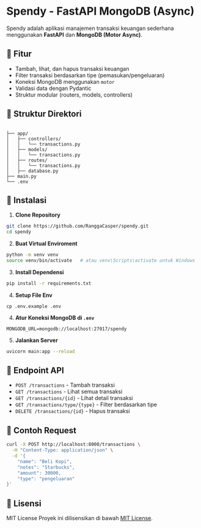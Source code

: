 
# Spendy - FastAPI MongoDB (Async)

Spendy adalah aplikasi manajemen transaksi keuangan sederhana menggunakan **FastAPI** dan **MongoDB (Motor Async)**.

## 🚀 Fitur
- Tambah, lihat, dan hapus transaksi keuangan
- Filter transaksi berdasarkan tipe (pemasukan/pengeluaran)
- Koneksi MongoDB menggunakan `motor`
- Validasi data dengan Pydantic
- Struktur modular (routers, models, controllers)

## 🧱 Struktur Direktori

````

├── app/
│   ├── controllers/
│   │   └── transactions.py
│   ├── models/
│   │   └── transactions.py
│   ├── routes/
│   │   └── transactions.py
│   ├── database.py
├── main.py
└── .env

````

## 🔧 Instalasi

1. **Clone Repository**
```bash
git clone https://github.com/RanggaCasper/spendy.git
cd spendy
````

2. **Buat Virtual Enviroment**

```bash
python -m venv venv
source venv/bin/activate   # atau venv\Scripts\activate untuk Windows
```

3. **Install Dependensi**

```bash
pip install -r requirements.txt
```

4. **Setup File Env**
```
cp .env.example .env
```

4. **Atur Koneksi MongoDB di `.env`**

```
MONGODB_URL=mongodb://localhost:27017/spendy
```

5. **Jalankan Server**

```bash
uvicorn main:app --reload
```

## 📡 Endpoint API

* `POST /transactions` - Tambah transaksi
* `GET /transactions` - Lihat semua transaksi
* `GET /transactions/{id}` - Lihat detail transaksi
* `GET /transactions/type/{type}` - Filter berdasarkan tipe
* `DELETE /transactions/{id}` - Hapus transaksi

## 🧪 Contoh Request

```bash
curl -X POST http://localhost:8000/transactions \
  -H "Content-Type: application/json" \
  -d '{
    "name": "Beli Kopi",
    "notes": "Starbucks",
    "amount": 30000,
    "type": "pengeluaran"
}'
```

## 📄 Lisensi

MIT License
Proyek ini dilisensikan di bawah [MIT License](LICENSE).

